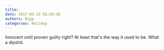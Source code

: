 ```yaml
---
title: 
date: 2017-03-13 01:59:18
authors: Ripp
categories: Holiday
---
```


 Innocent until proven guilty right? At least that's the way it used to be. What a dipshit.